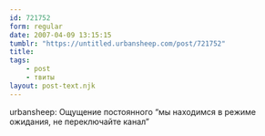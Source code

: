 ```yaml
---
id: 721752
form: regular
date: 2007-04-09 13:15:15
tumblr: "https://untitled.urbansheep.com/post/721752"
title:
tags:
    - post
    - твиты
layout: post-text.njk
---
```


<p>urbansheep: Ощущение постоянного &ldquo;мы находимся в режиме ожидания, не переключайте канал&rdquo;</p>

